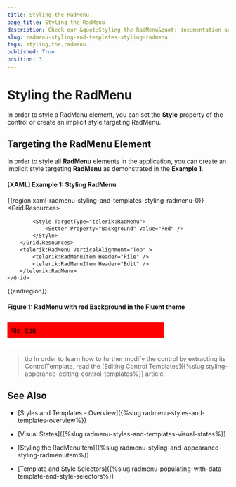 ```yaml
---
title: Styling the RadMenu
page_title: Styling the RadMenu
description: Check our &quot;Styling the RadMenu&quot; documentation article for the RadMenu {{ site.framework_name }} control.
slug: radmenu-styling-and-templates-styling-radmenu
tags: styling,the,radmenu
published: True
position: 3
---
```


# Styling the RadMenu

In order to style a RadMenu element, you can set the __Style__ property of the control or create an implicit style targeting RadMenu. 

## Targeting the RadMenu Element

In order to style all __RadMenu__ elements in the application, you can create an implicit style targeting __RadMenu__ as demonstrated in the __Example 1__.

#### __[XAML] Example 1: Styling RadMenu__

{{region xaml-radmenu-styling-and-templates-styling-radmenu-0}}
	<Grid>
        <Grid.Resources>
            <!-- If you are using the NoXaml binaries, you will have to base the style on the default one for the theme like so: 
            <Style TargetType="telerik:RadMenu" BasedOn="{StaticResource RadMenuStyle}">-->

            <Style TargetType="telerik:RadMenu">
                <Setter Property="Background" Value="Red" />
            </Style>
        </Grid.Resources>
        <telerik:RadMenu VerticalAlignment="Top" >
            <telerik:RadMenuItem Header="File" />
            <telerik:RadMenuItem Header="Edit" />
        </telerik:RadMenu>
    </Grid>
{{endregion}}

#### __Figure 1: RadMenu with red Background in the Fluent theme__
![RadMenu with red Background in the Fluent theme](images/RadMenu_Styling.png)

>tip In order to learn how to further modify the control by extracting its ControlTemplate, read the [Editing Control Templates]({%slug styling-apperance-editing-control-templates%}) article.

## See Also

 * [Styles and Templates - Overview]({%slug radmenu-styles-and-templates-overview%})

 * [Visual States]({%slug radmenu-styles-and-templates-visual-states%})

 * [Styling the RadMenuItem]({%slug radmenu-styling-and-appearance-styling-radmenuitem%})

 * [Template and Style Selectors]({%slug radmenu-populating-with-data-template-and-style-selectors%})